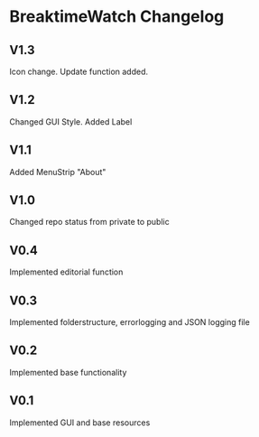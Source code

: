 # BreaktimeWatch Changelog

## V1.3
Icon change. Update function added.

## V1.2
Changed GUI Style. Added Label

## V1.1
Added MenuStrip "About"

## V1.0
Changed repo status from private to public

## V0.4
Implemented editorial function

## V0.3
Implemented folderstructure, errorlogging and JSON logging file

## V0.2
Implemented base functionality

## V0.1
Implemented GUI and base resources
